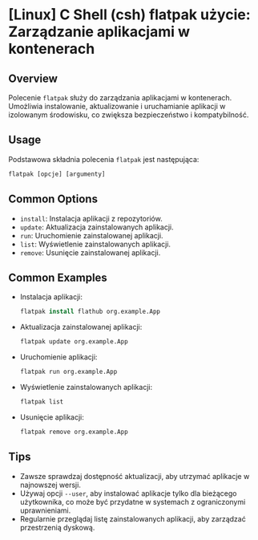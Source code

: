 # [Linux] C Shell (csh) flatpak użycie: Zarządzanie aplikacjami w kontenerach

## Overview
Polecenie `flatpak` służy do zarządzania aplikacjami w kontenerach. Umożliwia instalowanie, aktualizowanie i uruchamianie aplikacji w izolowanym środowisku, co zwiększa bezpieczeństwo i kompatybilność.

## Usage
Podstawowa składnia polecenia `flatpak` jest następująca:

```csh
flatpak [opcje] [argumenty]
```

## Common Options
- `install`: Instalacja aplikacji z repozytoriów.
- `update`: Aktualizacja zainstalowanych aplikacji.
- `run`: Uruchomienie zainstalowanej aplikacji.
- `list`: Wyświetlenie zainstalowanych aplikacji.
- `remove`: Usunięcie zainstalowanej aplikacji.

## Common Examples
- Instalacja aplikacji:
  ```csh
  flatpak install flathub org.example.App
  ```
  
- Aktualizacja zainstalowanej aplikacji:
  ```csh
  flatpak update org.example.App
  ```

- Uruchomienie aplikacji:
  ```csh
  flatpak run org.example.App
  ```

- Wyświetlenie zainstalowanych aplikacji:
  ```csh
  flatpak list
  ```

- Usunięcie aplikacji:
  ```csh
  flatpak remove org.example.App
  ```

## Tips
- Zawsze sprawdzaj dostępność aktualizacji, aby utrzymać aplikacje w najnowszej wersji.
- Używaj opcji `--user`, aby instalować aplikacje tylko dla bieżącego użytkownika, co może być przydatne w systemach z ograniczonymi uprawnieniami.
- Regularnie przeglądaj listę zainstalowanych aplikacji, aby zarządzać przestrzenią dyskową.